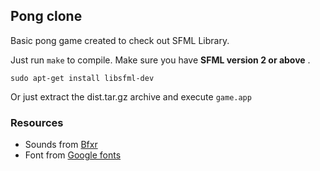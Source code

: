 ## Pong clone 

Basic pong game created to check out SFML Library.

Just run `make` to compile. Make sure you have **SFML version 2 or above** .

```
sudo apt-get install libsfml-dev
```

Or just extract the dist.tar.gz archive and execute `game.app`

### Resources

* Sounds from [Bfxr](http://www.bfxr.net/)
* Font from [Google fonts](https://www.google.com/fonts)

